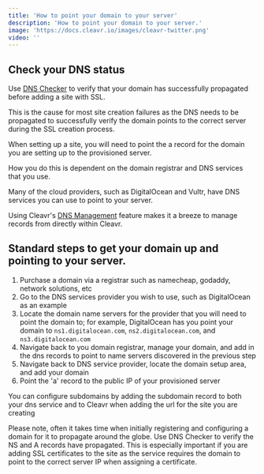```yaml
---
title: 'How to point your domain to your server'
description: 'How to point your domain to your server.'
image: 'https://docs.cleavr.io/images/cleavr-twitter.png'
video: ''
---
```


##  Check your DNS status 
Use [DNS Checker](https://dnschecker.org/) to verify that your domain has successfully propagated before adding a site with SSL. 

<base-alert>
This is the cause for most site creation failures as the DNS needs to be propagated to successfully verify the domain points to the correct server during the SSL creation process. 
</base-alert>
   
When setting up a site, you will need to point the a record for the domain you are setting up to the provisioned server. 
   
How you do this is dependent on the domain registrar and DNS services that you use. 

Many of the cloud providers, such as DigitalOcean and Vultr, have DNS services you can use to point to your server. 

<base-point>
Using Cleavr's <a href="/managing-records">DNS Management</a> feature makes it a breeze to manage records from directly within Cleavr. 
</base-point>

   
## Standard steps to get your domain up and pointing to your server. 
   
1. Purchase a domain via a registrar such as namecheap, godaddy, network solutions, etc
2. Go to the DNS services provider you wish to use, such as DigitalOcean as an example
3. Locate the domain name servers for the provider that you will need to point the domain to; for example, DigitalOcean has you point your domain to `ns1.digitalocean.com`, `ns2.digitalocean.com`, and `ns3.digitalocean.com`
4. Navigate back to you domain registrar, manage your domain, and add in the dns records to point to name servers discovered in the previous step
5. Navigate back to DNS service provider, locate the domain setup area, and add your domain
6. Point the 'a' record to the public IP of your provisioned server 

<base-info>
You can configure subdomains by adding the subdomain record to both your dns service and to Cleavr when adding the url for the site you are creating
</base-info>

Please note, often it takes time when initially registering and configuring a domain for it to propagate around the globe. Use DNS Checker to verify the NS and A records have propagated. This is especially important if you are adding SSL certificates to the site as the service requires the domain to point to the correct server IP when assigning a certificate. 

<script>
    import BasePoint from "@/components/global/BasePoint";
    export default {
        components: {BasePoint}
    }
</script>
